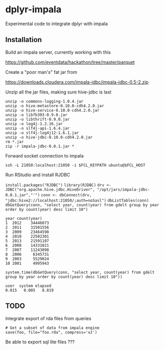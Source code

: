 # dplyr-impala 

Experimental code to integrate dplyr with impala 




## Installation 

Build an impala server, currently working with this 

https://github.com/eventdata/hackathon/tree/master/parquet


Create a "poor man's" fat jar from 

https://downloads.cloudera.com/impala-jdbc/impala-jdbc-0.5-2.zip

Unzip all the jar files, making sure hive-jdbc is last

    unzip -o commons-logging-1.0.4.jar 
    unzip -o hive-metastore-0.10.0-cdh4.2.0.jar 
    unzip -o hive-service-0.10.0-cdh4.2.0.jar 
    unzip -o libfb303-0.9.0.jar 
    unzip -o libthrift-0.9.0.jar 
    unzip -o log4j-1.2.16.jar 
    unzip -o slf4j-api-1.6.4.jar 
    unzip -o slf4j-log4j12-1.6.1.jar 
    unzip -o hive-jdbc-0.10.0-cdh4.2.0.jar
    rm *.jar 
    zip -r impala-jdbc-0.0.1.jar *



Forward socket connection to impala 

    ssh -L 21050:localhost:21050 -i $FCL_KEYPATH ubuntu@$FCL_HOST


Run RStudio and install RJDBC

`install.packages("RJDBC")`
`library(RJDBC)`
`drv <- JDBC("org.apache.hive.jdbc.HiveDriver", "/opt/jars/impala-jdbc-0.0.1.jar","'")`
`conn <- dbConnect(drv, "jdbc:hive2://localhost:21050/;auth=noSasl")`
`dbListTables(conn)`
`dbGetQuery(conn, "select year, count(year) from gdelt group by year order by count(year) desc limit 10")`

    year count(year)
    1  2012    34446073
    2  2011    31501556
    3  2009    23464598
    4  2010    22502301
    5  2013    21591107
    6  2008    14331021
    7  2007    11243098
    8  2006     6345731
    9  2003     5529024
    10 2001     4995943

`system.time(dbGetQuery(conn, "select year, count(year) from gdelt group by year order by count(year) desc limit 10"))`

    user  system elapsed 
    0.015   0.005   8.819 



## TODO

Integrate export of rda files from queries 

    # Get a subset of data from impala engine 
    save(foo, file="foo.rda", compress='xz')
    
Be able to export sql lite files ???



